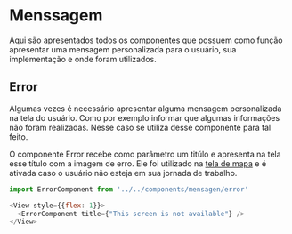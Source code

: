 # Menssagem

Aqui são apresentados todos os componentes que possuem como função apresentar uma mensagem personalizada para o usuário, sua implementação e onde foram utilizados.

## Error

Algumas vezes é necessário apresentar alguma mensagem personalizada na tela do usuário. Como por exemplo informar que algumas informações não foram realizadas. Nesse caso se utiliza desse componente para tal feito.

O componente Error recebe como parâmetro um titúlo e apresenta na tela esse título com a imagem de erro. Ele foi utilizado na [tela de mapa](/Estrutura/screens.md) e é ativada caso o usuário não esteja em sua jornada de trabalho.

```js
import ErrorComponent from '../../components/mensagen/error'

<View style={{flex: 1}}>
  <ErrorComponent title={"This screen is not available"} />
</View>
```